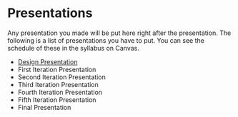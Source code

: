 # Presentations

Any presentation you made will be put here right after the presentation. The following is a list of presentations you have to put. You can see the schedule of these in the syllabus on Canvas.

- [Design Presentation](https://github.com/ChanRathke/PortfolioSentinel/edit/master/Presentations/Design_Day.pptx)
- First Iteration Presentation
- Second Iteration Presentation
- Third Iteration Presentation
- Fourth Iteration Presentation
- Fifth Iteration Presentation
- Final Presentation
